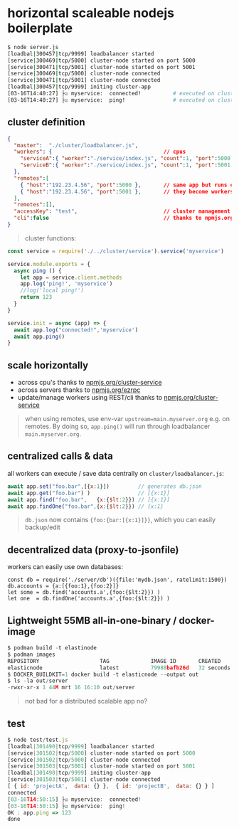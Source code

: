 # horizontal scaleable nodejs boilerplate

```bash
$ node server.js
[loadbal|300457|tcp/9999] loadbalancer started
[service|300469|tcp/5000] cluster-node started on port 5000
[service|300471|tcp/5001] cluster-node started on port 5001
[service|300469|tcp/5000] cluster-node connected
[service|300471|tcp/5001] cluster-node connected
[loadbal|300457|tcp/9999] initing cluster-app
[03-16T14:40:27] ├☑ myservice:  connected!          # executed on cluster 
[03-16T14:40:27] ├☑ myservice:  ping!               # executed on cluster 
```

## cluster definition 

```json
{
  "master":  "./cluster/loadbalancer.js", 
  "workers": {                                   // cpus
    "serviceA":{ "worker":"./service/index.js", "count":1, "port":5000 },
    "serviceB":{ "worker":"./service/index.js", "count":1, "port":5001 }
  }, 
  "remotes":[
    { "host":"192.23.4.56", "port":5000 },       // same app but runs on other server
    { "host":"192.23.4.56", "port":5001 },       // they become workers of this server
  ], 
  "remotes":[], 
  "accessKey": "test",                           // cluster management over rest/cli
  "cli":false                                    // thanks to npmjs.org/cluster-service
}
```


> cluster functions:

```js
const service = require('./../cluster/service').service('myservice')

service.module.exports = {
  async ping () {
    let app = service.client.methods
    app.log('ping!', 'myservice')
    //log('local ping!')
    return 123
  }
}

service.init = async (app) => {
  await app.log("connected!",'myservice')
  await app.ping()
}
```

## scale horizontally 

* across cpu's thanks to [npmjs.org/cluster-service](https://npmjs.org/cluster-service)
* across servers thanks to [npmjs.org/ezrpc](https://npmjs.org/ezrpc)
* update/manage workers using REST/cli thanks to [npmjs.org/cluster-service](https://npmjs.org/cluster-service)

> when using remotes, use env-var `upstream=main.myserver.org` e.g. on remotes. By doing so, `app.ping()` will run through loadbalancer `main.myserver.org`.

## centralized calls & data

all workers can execute / save data centrally on `cluster/loadbalancer.js`:

```javascript
await app.set("foo.bar",[{x:1}])         // generates db.json
await app.get("foo.bar") )               // [{x:1}]
await app.find("foo.bar",   {x:{$lt:2}}) // [{x:1}]
await app.findOne("foo.bar",{x:{$lt:2}}) // {x:1}
```

> `db.json` now contains `{foo:{bar:[{x:1}]}}`, which you can easily backup/edit

## decentralized data (proxy-to-jsonfile)

workers can easily use own databases:

```
const db = require('./server/db')({file:'mydb.json', ratelimit:1500})
db.accounts = {a:[{foo:1},{foo:2}]}
let some = db.find('accounts.a',{foo:{$lt:2}}) )
let one  = db.findOne('accounts.a',{foo:{$lt:2}}) )
```

## Lightweight 55MB all-in-one-binary / docker-image

```javascript
$ podman build -t elastinode
$ podman images
REPOSITORY                   TAG             IMAGE ID       CREATED              SIZE
elasticnode                  latest          79988bafb26d   32 seconds ago       51.5MB
$ DOCKER_BUILDKIT=1 docker build -t elasticnode --output out
$ ls -la out/server
-rwxr-xr-x 1 44M mrt 16 16:10 out/server
```

> not bad for a distributed scalable app no?

## test

```javascript
$ node test/test.js
[loadbal|301490|tcp/9999] loadbalancer started
[service|301502|tcp/5000] cluster-node started on port 5000
[service|301502|tcp/5000] cluster-node connected
[service|301503|tcp/5001] cluster-node started on port 5001
[loadbal|301490|tcp/9999] initing cluster-app
[service|301503|tcp/5001] cluster-node connected
[ { id: 'projectA',  data: {} },  { id: 'projectB',  data: {} } ]
connected 
[03-16T14:50:15] ├☑ myservice:  connected!
[03-16T14:50:15] ├☑ myservice:  ping!
OK : app.ping => 123
done


